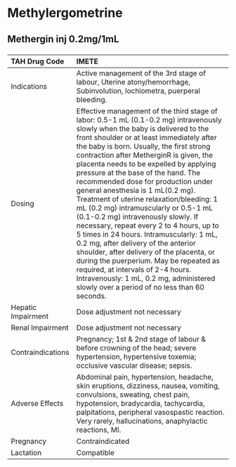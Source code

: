 # Methylergometrine

## Methergin inj 0.2mg/1mL

##### 

| TAH Drug Code      | IMETE                                                                                                                                                                                                                                                                                                                                                                                                                                                                                                                                                                                                                                                                                                                                                                                                                                                                                                        |
|:-------------------|:-------------------------------------------------------------------------------------------------------------------------------------------------------------------------------------------------------------------------------------------------------------------------------------------------------------------------------------------------------------------------------------------------------------------------------------------------------------------------------------------------------------------------------------------------------------------------------------------------------------------------------------------------------------------------------------------------------------------------------------------------------------------------------------------------------------------------------------------------------------------------------------------------------------|
| Indications        | Active management of the 3rd stage of labour, Uterine atony/hemorrhage, Subinvolution, lochiometra, puerperal bleeding.                                                                                                                                                                                                                                                                                                                                                                                                                                                                                                                                                                                                                                                                                                                                                                                      |
| Dosing             | Effective management of the third stage of labor: 0.5-1 mL (0.1-0.2 mg) intravenously slowly when the baby is delivered to the front shoulder or at least immediately after the baby is born. Usually, the first strong contraction after MetherginR is given, the placenta needs to be expelled by applying pressure at the base of the hand. The recommended dose for production under general anesthesia is 1 mL(0.2 mg). Treatment of uterine relaxation/bleeding: 1 mL (0.2 mg) intramuscularly or 0.5-1 mL (0.1-0.2 mg) intravenously slowly. If necessary, repeat every 2 to 4 hours, up to 5 times in 24 hours. Intramuscularly: 1 mL, 0.2 mg, after delivery of the anterior shoulder, after delivery of the placenta, or during the puerperium. May be repeated as required, at intervals of 2-4 hours. Intravenously: 1 mL, 0.2 mg, administered slowly over a period of no less than 60 seconds. |
| Hepatic Impairment | Dose adjustment not necessary                                                                                                                                                                                                                                                                                                                                                                                                                                                                                                                                                                                                                                                                                                                                                                                                                                                                                |
| Renal Impairment   | Dose adjustment not necessary                                                                                                                                                                                                                                                                                                                                                                                                                                                                                                                                                                                                                                                                                                                                                                                                                                                                                |
| Contraindications  | Pregnancy; 1st & 2nd stage of labour & before crowning of the head; severe hypertension, hypertensive toxemia; occlusive vascular disease; sepsis.                                                                                                                                                                                                                                                                                                                                                                                                                                                                                                                                                                                                                                                                                                                                                           |
| Adverse Effects    | Abdominal pain, hypertension, headache, skin eruptions, dizziness, nausea, vomiting, convulsions, sweating, chest pain, hypotension, bradycardia, tachycardia, palpitations, peripheral vasospastic reaction. Very rarely, hallucinations, anaphylactic reactions, MI.                                                                                                                                                                                                                                                                                                                                                                                                                                                                                                                                                                                                                                       |
| Pregnancy          | Contraindicated                                                                                                                                                                                                                                                                                                                                                                                                                                                                                                                                                                                                                                                                                                                                                                                                                                                                                              |
| Lactation          | Compatible                                                                                                                                                                                                                                                                                                                                                                                                                                                                                                                                                                                                                                                                                                                                                                                                                                                                                                   |

